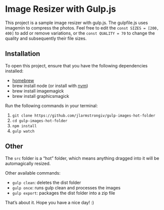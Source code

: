 # Image Resizer with Gulp.js

This project is a sample image resizer with gulp.js.  The gulpfile.js uses imagemin to compress the photos.  Feel free to edit the `const SIZES = [200, 400]` to add or remove variations, or the `const QUALITY = 70` to change the quality and subsequently their file sizes.  

## Installation

To open this project, ensure that you have the following dependencies installed:

- [homebrew](https://brew.sh/)
- brew install node (or install with [nvm](https://github.com/creationix/nvm))
- brew install imagemagick
- brew install graphicsmagick

Run the following commands in your terminal:  

1. `git clone https://github.com/jlarmstrongiv/gulp-images-hot-folder`
2. `cd gulp-images-hot-folder`
3. `npm install`
4. `gulp watch`

## Other

The `src` folder is a “hot” folder, which means anything dragged into it will be automagically resized.  

Other available commands:

- `gulp clean`:  deletes the dist folder
- `gulp once`:  runs gulp clean and processes the images
- `gulp export`:  packages the dist folder into a zip file

That’s about it.  Hope you have a nice day! :)
